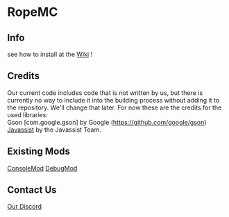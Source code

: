# RopeMC

## Info
see how to install at the [Wiki](https://github.com/RopeMC/RopeMC/wiki) ! 

## Credits
Our current code includes code that is not written by us, but there is currently no way to include it into the building process without adding it to the repository. We'll change that later.
For now these are the credits for the used libraries: <br/>
Gson [com.google.gson] by Google (https://github.com/google/gson) <br/>
[Javassist](http://jboss-javassist.github.io/javassist/) by the Javassist Team.

## Existing Mods
[ConsoleMod](https://github.com/RopeMC/ConsoleMod)
[DebugMod](https://github.com/RopeMC/DebugMod)

## Contact Us
[Our Discord](https://discord.gg/ReT5HwE)
